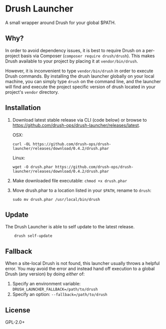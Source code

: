 # Drush Launcher

A small wrapper around Drush for your global $PATH.

## Why?

In order to avoid dependency issues, it is best to require Drush on a per-project basis via Composer (`composer require drush/drush`). This makes Drush available to your project by placing it at `vendor/bin/drush`.

However, it is inconvenient to type `vendor/bin/drush` in order to execute Drush commands.  By installing the drush launcher globally on your local machine, you can simply type `drush` on the command line, and the launcher will find and execute the project specific version of drush located in your project's `vendor` directory.

## Installation

1. Download latest stable release via CLI (code below) or browse to https://github.com/drush-ops/drush-launcher/releases/latest.

    OSX:
    ```Shell
    curl -OL https://github.com/drush-ops/drush-launcher/releases/download/0.4.2/drush.phar
    ```

    Linux:

    ```Shell
    wget -O drush.phar https://github.com/drush-ops/drush-launcher/releases/download/0.4.2/drush.phar
    ```
1. Make downloaded file executable: `chmod +x drush.phar`
1. Move drush.phar to a location listed in your `$PATH`, rename to `drush`: 

    ```Shell
    sudo mv drush.phar /usr/local/bin/drush
    ```
    
## Update

The Drush Launcher is able to self update to the latest release. 

```Shell
    drush self-update
```

## Fallback

When a site-local Drush is not found, this launcher usually throws a helpful error.
You may avoid the error and instead hand off execution to a global Drush (any version)
by doing *either* of:

1. Specify an environment variable: `DRUSH_LAUNCHER_FALLBACK=/path/to/drush`
1. Specify an option: `--fallback=/path/to/drush`

## License

GPL-2.0+
